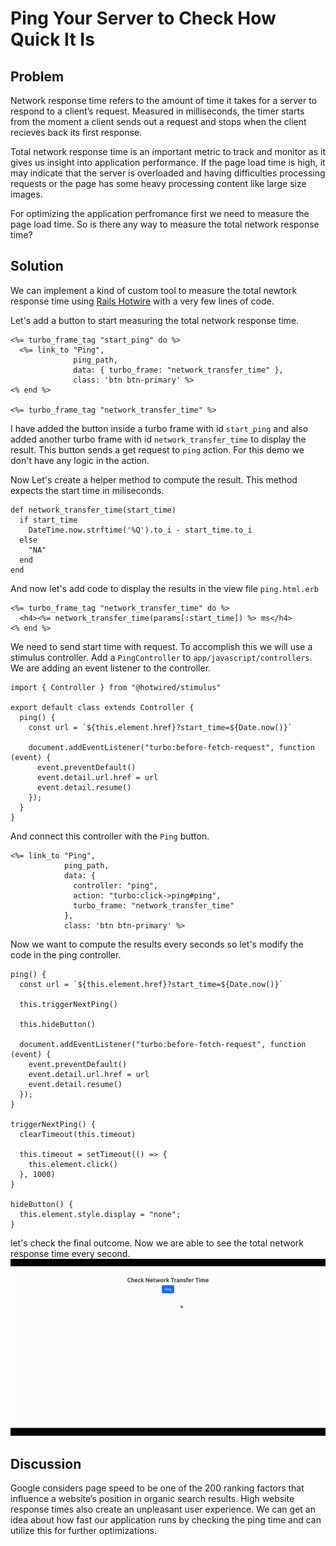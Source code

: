 # Ping Your Server to Check How Quick It Is

## Problem

Network response time refers to the amount of time it takes for a server to respond to a client’s request. Measured in milliseconds, the timer starts from the moment a client sends out a request and stops when the client recieves back its first response.

Total network response time is an important metric to track and monitor as it gives us insight into application performance. If the page load time is high, it may indicate that the server is overloaded and having difficulties processing requests or the page has some heavy processing content like large size images.

For optimizing the application perfromance first we need to measure the page load time. So is there any way to measure the total network response time?

## Solution

We can implement a kind of custom tool to measure the total newtork response time using [Rails Hotwire](https://turbo.hotwired.dev/) with a very few lines of code.

Let's add a button to start measuring the total network response time.
```
<%= turbo_frame_tag "start_ping" do %>
  <%= link_to "Ping",
              ping_path,
              data: { turbo_frame: "network_transfer_time" },
              class: 'btn btn-primary' %>
<% end %>

<%= turbo_frame_tag "network_transfer_time" %>
```

I have added the button inside a turbo frame with id `start_ping` and also added another turbo frame with id `network_transfer_time` to display the result. This button sends a get request to `ping` action. For this demo we don't have any logic in the action.

Now Let's create a helper method to compute the result. This method expects the start time in miliseconds.
```
def network_transfer_time(start_time)
  if start_time
    DateTime.now.strftime('%Q').to_i - start_time.to_i
  else
    "NA"
  end
end
```

And now let's add code to display the results in the view file `ping.html.erb`
```
<%= turbo_frame_tag "network_transfer_time" do %>
  <h4><%= network_transfer_time(params[:start_time]) %> ms</h4>
<% end %>
```

We need to send start time with request. To accomplish this we will use a stimulus controller. Add a `PingController` to `app/javascript/controllers`. We are adding an event listener to the controller. 
```
import { Controller } from "@hotwired/stimulus"

export default class extends Controller {
  ping() {
    const url = `${this.element.href}?start_time=${Date.now()}`

    document.addEventListener("turbo:before-fetch-request", function (event) {
      event.preventDefault()
      event.detail.url.href = url
      event.detail.resume()
    });
  }
}
```

And connect this controller with the `Ping` button.
```
<%= link_to "Ping",
            ping_path,
            data: { 
              controller: "ping",
              action: "turbo:click->ping#ping",
              turbo_frame: "network_transfer_time"
            },
            class: 'btn btn-primary' %>
```

Now we want to compute the results every seconds so let's modify the code in the ping controller. 
```
ping() {
  const url = `${this.element.href}?start_time=${Date.now()}`

  this.triggerNextPing()

  this.hideButton()

  document.addEventListener("turbo:before-fetch-request", function (event) {
    event.preventDefault()
    event.detail.url.href = url
    event.detail.resume()
  });
}

triggerNextPing() {
  clearTimeout(this.timeout)

  this.timeout = setTimeout(() => {
    this.element.click()
  }, 1000)
}

hideButton() {
  this.element.style.display = "none";
}
```

let's check the final outcome. Now we are able to see the total network response time every second.
![Ping gif](./ping.gif)

## Discussion
Google considers page speed to be one of the 200 ranking factors that influence a website’s position in organic search results. High website response times also create an unpleasant user experience. We can get an idea about how fast our application runs by checking the ping time and can utilize this for further optimizations.
